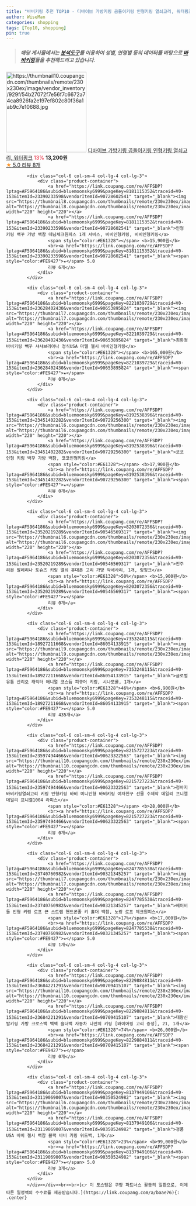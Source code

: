```yaml
---
title: "바비키링 추천 TOP10 - 디바이브 가방키링 곰돌이키링 인형키링 열쇠고리, 워터핑크"
author: WiseMan
categories: shopping
tags: [Top10, shopping]
pin: true
---
```


> ##### 해당 게시물에서는 [**분석도구**](https://itemscout.io/)를 이용하여 **성별**, **연령별** 등의 데이터를 바탕으로 [**바비키링**](https://link.coupang.com/a/baae76)들을 추천해드리고 있습니다.
<div class="container"><div class="row">
            <div class="col-6 col-sm-4 col-lg-4 col-lg-3">
                <div class="product-container">
                    <a href="https://link.coupang.com/re/AFFSDP?lptag=AF5964186&subid=bluemoonsky6999&pageKey=8150457883&traceid=V0-153&itemId=23191984875&vendorItemId=90225869675" target="_blank"><img src="https://thumbnail10.coupangcdn.com/thumbnails/remote/230x230ex/image/vendor_inventory/929f/54b27072f7e56f7c6672a74ca8926fa2e197ef802c80f36a1ab9c7e10688.jpg" alt="https://thumbnail10.coupangcdn.com/thumbnails/remote/230x230ex/image/vendor_inventory/929f/54b27072f7e56f7c6672a74ca8926fa2e197ef802c80f36a1ab9c7e10688.jpg" width="220" height="220"></a>
                    <a href="https://link.coupang.com/re/AFFSDP?lptag=AF5964186&subid=bluemoonsky6999&pageKey=8150457883&traceid=V0-153&itemId=23191984875&vendorItemId=90225869675" target="_blank">디바이브 가방키링 곰돌이키링 인형키링 열쇠고리, 워터핑크</a>
                    <span style="color:#E61328">13%</span> <b>13,200원</b>
                    <br><a href="https://link.coupang.com/re/AFFSDP?lptag=AF5964186&subid=bluemoonsky6999&pageKey=8150457883&traceid=V0-153&itemId=23191984875&vendorItemId=90225869675" target="_blank"><span style="color:#FE9427">★</span> 5.0
                    리뷰 8개</a>
                </div>
            </div>
            
            <div class="col-6 col-sm-4 col-lg-4 col-lg-3">
                <div class="product-container">
                    <a href="https://link.coupang.com/re/AFFSDP?lptag=AF5964186&subid=bluemoonsky6999&pageKey=8181115352&traceid=V0-153&itemId=23390233598&vendorItemId=90728602541" target="_blank"><img src="https://thumbnail8.coupangcdn.com/thumbnails/remote/230x230ex/image/vendor_inventory/beb3/4884a395a50c1853a813a9e1d67c211b057d7949acbb5a520d5afe49d879.jpg" alt="https://thumbnail8.coupangcdn.com/thumbnails/remote/230x230ex/image/vendor_inventory/beb3/4884a395a50c1853a813a9e1d67c211b057d7949acbb5a520d5afe49d879.jpg" width="220" height="220"></a>
                    <a href="https://link.coupang.com/re/AFFSDP?lptag=AF5964186&subid=bluemoonsky6999&pageKey=8181115352&traceid=V0-153&itemId=23390233598&vendorItemId=90728602541" target="_blank">인형 키링 백꾸 가방 백참 데님체크원피스 1개 서비스, 비비인형키링, 비비인형키링</a>
                    <span style="color:#E61328"></span> <b>15,900원</b>
                    <br><a href="https://link.coupang.com/re/AFFSDP?lptag=AF5964186&subid=bluemoonsky6999&pageKey=8181115352&traceid=V0-153&itemId=23390233598&vendorItemId=90728602541" target="_blank"><span style="color:#FE9427">★</span> 5.0
                    리뷰 6개</a>
                </div>
            </div>
            
            <div class="col-6 col-sm-4 col-lg-4 col-lg-3">
                <div class="product-container">
                    <a href="https://link.coupang.com/re/AFFSDP?lptag=AF5964186&subid=bluemoonsky6999&pageKey=8221039729&traceid=V0-153&itemId=23628402430&vendorItemId=90653895824" target="_blank"><img src="https://thumbnail7.coupangcdn.com/thumbnails/remote/230x230ex/image/vendor_inventory/329a/fb38cba9c07340da6c069211aef613eefcdfcab4843f8d6957a1018a91b1.jpeg" alt="https://thumbnail7.coupangcdn.com/thumbnails/remote/230x230ex/image/vendor_inventory/329a/fb38cba9c07340da6c069211aef613eefcdfcab4843f8d6957a1018a91b1.jpeg" width="220" height="220"></a>
                    <a href="https://link.coupang.com/re/AFFSDP?lptag=AF5964186&subid=bluemoonsky6999&pageKey=8221039729&traceid=V0-153&itemId=23628402430&vendorItemId=90653895824" target="_blank">최화정바비키링 빽꾸 샤샤브리아나 정식USA 마텔 첼시 바비인형키링</a>
                    <span style="color:#E61328"></span> <b>165,000원</b>
                    <br><a href="https://link.coupang.com/re/AFFSDP?lptag=AF5964186&subid=bluemoonsky6999&pageKey=8221039729&traceid=V0-153&itemId=23628402430&vendorItemId=90653895824" target="_blank"><span style="color:#FE9427">★</span> 
                    리뷰 0개</a>
                </div>
            </div>
            
            <div class="col-6 col-sm-4 col-lg-4 col-lg-3">
                <div class="product-container">
                    <a href="https://link.coupang.com/re/AFFSDP?lptag=AF5964186&subid=bluemoonsky6999&pageKey=8192538396&traceid=V0-153&itemId=23451402282&vendorItemId=90729256300" target="_blank"><img src="https://thumbnail6.coupangcdn.com/thumbnails/remote/230x230ex/image/vendor_inventory/c7e5/59aadd889fe1344535698365fc239bc9f87ea4be74ea85e4ad38948d1c3a.jpg" alt="https://thumbnail6.coupangcdn.com/thumbnails/remote/230x230ex/image/vendor_inventory/c7e5/59aadd889fe1344535698365fc239bc9f87ea4be74ea85e4ad38948d1c3a.jpg" width="220" height="220"></a>
                    <a href="https://link.coupang.com/re/AFFSDP?lptag=AF5964186&subid=bluemoonsky6999&pageKey=8192538396&traceid=V0-153&itemId=23451402282&vendorItemId=90729256300" target="_blank">코코 인형 키링 백꾸 가방 백참, 코코인형키링</a>
                    <span style="color:#E61328"></span> <b>17,900원</b>
                    <br><a href="https://link.coupang.com/re/AFFSDP?lptag=AF5964186&subid=bluemoonsky6999&pageKey=8192538396&traceid=V0-153&itemId=23451402282&vendorItemId=90729256300" target="_blank"><span style="color:#FE9427">★</span> 
                    리뷰 0개</a>
                </div>
            </div>
            
            <div class="col-6 col-sm-4 col-lg-4 col-lg-3">
                <div class="product-container">
                    <a href="https://link.coupang.com/re/AFFSDP?lptag=AF5964186&subid=bluemoonsky6999&pageKey=8203072356&traceid=V0-153&itemId=23520219289&vendorItemId=90546569317" target="_blank"><img src="https://thumbnail6.coupangcdn.com/thumbnails/remote/230x230ex/image/vendor_inventory/9c83/77130f6a2ae2618edf7515d08a8a329668f9fe8d4ea67737eac3338594f3.jpg" alt="https://thumbnail6.coupangcdn.com/thumbnails/remote/230x230ex/image/vendor_inventory/9c83/77130f6a2ae2618edf7515d08a8a329668f9fe8d4ea67737eac3338594f3.jpg" width="220" height="220"></a>
                    <a href="https://link.coupang.com/re/AFFSDP?lptag=AF5964186&subid=bluemoonsky6999&pageKey=8203072356&traceid=V0-153&itemId=23520219289&vendorItemId=90546569317" target="_blank">진주 리본 발레리나 토슈즈 키링 열쇠 휴대폰 고리 가방 악세사리, 1개, 링핑크</a>
                    <span style="color:#E61328">50%</span> <b>15,900원</b>
                    <br><a href="https://link.coupang.com/re/AFFSDP?lptag=AF5964186&subid=bluemoonsky6999&pageKey=8203072356&traceid=V0-153&itemId=23520219289&vendorItemId=90546569317" target="_blank"><span style="color:#FE9427">★</span> 
                    리뷰 0개</a>
                </div>
            </div>
            
            <div class="col-6 col-sm-4 col-lg-4 col-lg-3">
                <div class="product-container">
                    <a href="https://link.coupang.com/re/AFFSDP?lptag=AF5964186&subid=bluemoonsky6999&pageKey=7353248115&traceid=V0-153&itemId=18927211668&vendorItemId=86054133915" target="_blank"><img src="https://thumbnail9.coupangcdn.com/thumbnails/remote/230x230ex/image/vendor_inventory/b62b/8ded4cc6fab1f7dbfe86d8f308d77c406de96e53bbc7aafd77bddde67b80.jpg" alt="https://thumbnail9.coupangcdn.com/thumbnails/remote/230x230ex/image/vendor_inventory/b62b/8ded4cc6fab1f7dbfe86d8f308d77c406de96e53bbc7aafd77bddde67b80.jpg" width="220" height="220"></a>
                    <a href="https://link.coupang.com/re/AFFSDP?lptag=AF5964186&subid=bluemoonsky6999&pageKey=7353248115&traceid=V0-153&itemId=18927211668&vendorItemId=86054133915" target="_blank">글로벌유통 산리오 캐릭터 애니멀 코스듐 피규어 키링, 시나모롤, 1개</a>
                    <span style="color:#E61328">46%</span> <b>6,900원</b>
                    <br><a href="https://link.coupang.com/re/AFFSDP?lptag=AF5964186&subid=bluemoonsky6999&pageKey=7353248115&traceid=V0-153&itemId=18927211668&vendorItemId=86054133915" target="_blank"><span style="color:#FE9427">★</span> 5.0
                    리뷰 435개</a>
                </div>
            </div>
            
            <div class="col-6 col-sm-4 col-lg-4 col-lg-3">
                <div class="product-container">
                    <a href="https://link.coupang.com/re/AFFSDP?lptag=AF5964186&subid=bluemoonsky6999&pageKey=8215727223&traceid=V0-153&itemId=23597494466&vendorItemId=90623322563" target="_blank"><img src="https://thumbnail10.coupangcdn.com/thumbnails/remote/230x230ex/image/vendor_inventory/90a7/3108f88a81c16e74b5a462ff5f2b1224658c3c5a577b116ac2972930ebd5.jpg" alt="https://thumbnail10.coupangcdn.com/thumbnails/remote/230x230ex/image/vendor_inventory/90a7/3108f88a81c16e74b5a462ff5f2b1224658c3c5a577b116ac2972930ebd5.jpg" width="220" height="220"></a>
                    <a href="https://link.coupang.com/re/AFFSDP?lptag=AF5964186&subid=bluemoonsky6999&pageKey=8215727223&traceid=V0-153&itemId=23597494466&vendorItemId=90623322563" target="_blank">청바지바비키링열쇠고리 키링 인형키링 바비 미니인형 바비키링 여자친구 선물 수제작 데일리 프니엘 데일리 프니엘1004 라피스</a>
                    <span style="color:#E61328"></span> <b>28,000원</b>
                    <br><a href="https://link.coupang.com/re/AFFSDP?lptag=AF5964186&subid=bluemoonsky6999&pageKey=8215727223&traceid=V0-153&itemId=23597494466&vendorItemId=90623322563" target="_blank"><span style="color:#FE9427">★</span> 
                    리뷰 0개</a>
                </div>
            </div>
            
            <div class="col-6 col-sm-4 col-lg-4 col-lg-3">
                <div class="product-container">
                    <a href="https://link.coupang.com/re/AFFSDP?lptag=AF5964186&subid=bluemoonsky6999&pageKey=8247785538&traceid=V0-153&itemId=23740760982&vendorItemId=90321345257" target="_blank"><img src="https://thumbnail7.coupangcdn.com/thumbnails/remote/230x230ex/image/vendor_inventory/8146/21bcd0748cecb7ef0d4747d0e05728461a63d954a13fd71e37f6b3b22093.jpeg" alt="https://thumbnail7.coupangcdn.com/thumbnails/remote/230x230ex/image/vendor_inventory/8146/21bcd0748cecb7ef0d4747d0e05728461a63d954a13fd71e37f6b3b22093.jpeg" width="220" height="220"></a>
                    <a href="https://link.coupang.com/re/AFFSDP?lptag=AF5964186&subid=bluemoonsky6999&pageKey=8247785538&traceid=V0-153&itemId=23740760982&vendorItemId=90321345257" target="_blank">베이비돌 인형 키링 로프 끈 스트랩 핸드폰줄 키 홀더 백참, 노랑 로프 체크원피스</a>
                    <span style="color:#E61328">17%</span> <b>17,000원</b>
                    <br><a href="https://link.coupang.com/re/AFFSDP?lptag=AF5964186&subid=bluemoonsky6999&pageKey=8247785538&traceid=V0-153&itemId=23740760982&vendorItemId=90321345257" target="_blank"><span style="color:#FE9427">★</span> 5.0
                    리뷰 1개</a>
                </div>
            </div>
            
            <div class="col-6 col-sm-4 col-lg-4 col-lg-3">
                <div class="product-container">
                    <a href="https://link.coupang.com/re/AFFSDP?lptag=AF5964186&subid=bluemoonsky6999&pageKey=8229884811&traceid=V0-153&itemId=23684221291&vendorItemId=90709415107" target="_blank"><img src="https://thumbnail10.coupangcdn.com/thumbnails/remote/230x230ex/image/vendor_inventory/264a/fd057cf2726af26c88682981ba7dfa1049c5f28c5d3b2883953464ee48d5.jpg" alt="https://thumbnail10.coupangcdn.com/thumbnails/remote/230x230ex/image/vendor_inventory/264a/fd057cf2726af26c88682981ba7dfa1049c5f28c5d3b2883953464ee48d5.jpg" width="220" height="220"></a>
                    <a href="https://link.coupang.com/re/AFFSDP?lptag=AF5964186&subid=bluemoonsky6999&pageKey=8229884811&traceid=V0-153&itemId=23684221291&vendorItemId=90709415107" target="_blank">대왕신발키링 가방 크로스백 백팩 숄더백 자동차 나만의 키링 [와이어링 고리 증정], 21, 1개</a>
                    <span style="color:#E61328">74%</span> <b>26,000원</b>
                    <br><a href="https://link.coupang.com/re/AFFSDP?lptag=AF5964186&subid=bluemoonsky6999&pageKey=8229884811&traceid=V0-153&itemId=23684221291&vendorItemId=90709415107" target="_blank"><span style="color:#FE9427">★</span> 
                    리뷰 0개</a>
                </div>
            </div>
            
            <div class="col-6 col-sm-4 col-lg-4 col-lg-3">
                <div class="product-container">
                    <a href="https://link.coupang.com/re/AFFSDP?lptag=AF5964186&subid=bluemoonsky6999&pageKey=8137949106&traceid=V0-153&itemId=23119069007&vendorItemId=90350524982" target="_blank"><img src="https://thumbnail6.coupangcdn.com/thumbnails/remote/230x230ex/image/vendor_inventory/7c61/9595b327dcbaf2c422aea84ad42e3475c6be05c29c4b1f65fdec7ed4f6a1.png" alt="https://thumbnail6.coupangcdn.com/thumbnails/remote/230x230ex/image/vendor_inventory/7c61/9595b327dcbaf2c422aea84ad42e3475c6be05c29c4b1f65fdec7ed4f6a1.png" width="220" height="220"></a>
                    <a href="https://link.coupang.com/re/AFFSDP?lptag=AF5964186&subid=bluemoonsky6999&pageKey=8137949106&traceid=V0-153&itemId=23119069007&vendorItemId=90350524982" target="_blank">정품 USA 바비 첼시 백참 블랙 바비 키링 위드백, 1개</a>
                    <span style="color:#E61328">23%</span> <b>99,000원</b>
                    <br><a href="https://link.coupang.com/re/AFFSDP?lptag=AF5964186&subid=bluemoonsky6999&pageKey=8137949106&traceid=V0-153&itemId=23119069007&vendorItemId=90350524982" target="_blank"><span style="color:#FE9427">★</span> 5.0
                    리뷰 3개</a>
                </div>
            </div>
            </div></div><br><br>[👉 이 포스팅은 쿠팡 파트너스 활동의 일환으로, 이에 따른 일정액의 수수료를 제공받습니다.](https://link.coupang.com/a/baae76){: .center}